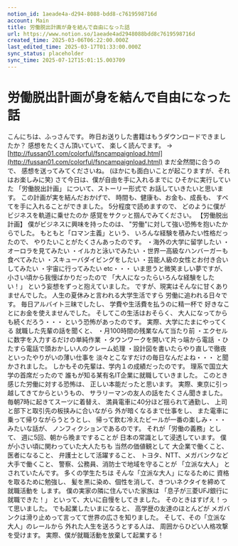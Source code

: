 ```yaml
---
notion_id: 1aeade4a-d294-8088-bdd8-c7619598716d
account: Main
title: 労働脱出計画が身を結んで自由になった話
url: https://www.notion.so/1aeade4ad2948088bdd8c7619598716d
created_time: 2025-03-06T06:22:00.000Z
last_edited_time: 2025-03-17T01:33:00.000Z
sync_status: placeholder
sync_time: 2025-07-12T15:01:15.003709
---
```

# 労働脱出計画が身を結んで自由になった話

こんにちは、ふっさんです。
昨日お送りした書籍はもうダウンロードできましたか？
感想をたくさん頂いていて、
楽しく読んでます。
→
[http://fussan01.com/colorful/fsncampaignload.html](http://fussan01.com/colorful/fsncampaignload.html)
まだ全然間に合うので、
感想を送ってみてくださいね。
(ほかにも面白いことが起こりますが、それはお楽しみに笑)
さて今日は、僕が自由を手に入れるまでに
ひそかに実行していた
「労働脱出計画」
について、ストーリー形式で
お話していきたいと思います。
この計画が実を結んだおかげで、
時間も、健康も、お金も、成長も、
すべてを手に入れることができました。
5分程度で読めますので、
どのように僕がビジネスを軌道に乗せたのか
感覚をサクッと掴んでみてください。
【労働脱出計画】
僕がビジネスに興味を持ったのは、
"労働"に対して強い恐怖を抱いたからでした。
もともと「ロマン主義」という、
いろんな経験を積みたい性格だったので、
やりたいことがたくさんあったのです。
・海外の大学に留学したい
・オーロラを見てみたい
・イルカと泳いでみたい
・世界一高級なハンバーガーも食べてみたい
・スキューバダイビングをしたい
・芸能人級の女性とお付き合いしてみたい
・宇宙に行ってみたい
etc・・・
いま思うと微笑ましい夢ですが、
小さい頃から我慢ばかりだったので
「大人になったらいろんな経験をしたい！」
という妄想をずっと抱えていました。
ですが、現実はそんなに甘くありませんでした。
人生の夏休みと言われる大学生活ですら
労働に追われる日々です。
毎日アルバイト三昧でしたし、
学費や生活費を払うのに精一杯で
好きなことにお金を使えませんでした。
そしてこの生活はおそらく、
大人になってからも続くだろう・・・
という恐怖があったのです。
実際、大学にたまにやってくる
就職した先輩の話を聞くと、
・月100時間の残業なんて当たり前
・エクセルに数字を入力するだけの単純作業
・タウンワークを開いて片っ端から電話
・ひたすら電話で頭おかしい人のクレーム処理
・設計図を書いたらやり直しで徹夜
といったやりがいの薄い仕事を
淡々とこなすだけの毎日なんだよね・・・
と聞かされました。
しかもその先輩は、学内１の成績だったのです。
理系で国立大学の首席だったので
誰もが知る某有名IT企業に就職していきました。
このとき感じた労働に対する恐怖は、
正しい本能だったと思います。
実際、東京に引っ越してきてからというもの、
サラリーマンの友人の話をたくさん聞きました。
毎朝7時に起きてスーツに着替え、
満員電車に40分ほど揺られて通勤し、
上司と部下と取引先の板挟みに合いながら
外が暗くなるまで仕事をし、
また電車に乗って帰りながらうとうとし、
帰って飲む冷えたビールが一番の楽しみ・・・
みたいな話が、
ノンフィクションであるのです。
それが「労働の義務」として、
週に5回、朝から晩まですることが
日本の常識として浸透しています。
僕が小さい頃に関わっていた大人たちも
当然の価値観として
大企業で働くこと、
医者になること、
弁護士として活躍すること、
トヨタ、NTT、メガバンクなど大手で働くこと、
警察、公務員、消防士で地域を守ることが
「立派な大人」
とされていたんです。
多くの学生たちは
そんな「立派な大人」になるために
資格を取るために勉強し、
髪を黒に染め、個性を消して、きついネクタイを締めて就職活動を
します。
僕の実家の隣に住んでいた家族は
「息子が三菱UFJ銀行に就職できた！」
といって、大いに自慢をしてきました。
そのときはすげえ！って思いました。
でも起業したいまになると、
高学歴の友達のほとんどが
メガバンクは滑り止めって言ってて世界の広さを知りました。
そして、その「立派な大人」のレールから
外れた人生を送ろうとする人は、
周囲からひどい人格攻撃を受けます。
実際、僕が就職活動を放棄して起業する！